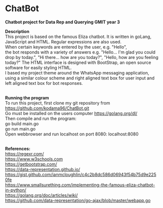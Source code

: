 # ChatBot
<b>Chatbot project for Data Rep and Querying GMIT year 3</b><br />

<b>Description</b><br />
This project is based on the famous Eliza chatbot. It is written in goLang, JavaScript and HTML. Regular expressions are also used. <br />
When certain keywords are entered by the user, e.g. "Hello",<br />
the bot responds with a variety of answers e.g. "Hello... I'm glad you could drop by today.", "Hi there... how are you today?", "Hello, how are you feeling today?"
The HTML interface is designed with BootStrap, an open source software for easily styling HTML.<br />
I based my project theme around  the WhatsApp messaging application,<br />
using a similar colour scheme and right aligned text box for user input and left aligned text box for bot responses.<br /><br />

<b>Running the program</b><br />
To run this project, first clone my git repository from https://github.com/kodama96/ChatBot.git<br />
Go must be installed on the users computer https://golang.org/dl/<br />
Then compile and run the program:<br />
go build main.go<br />
go run main.go<br />
Open webbrowser and run 
localhost on port 8080: localhost:8080<br /><br />





<b>References:</b><br />
https://regexr.com/<br />
https://www.w3schools.com<br />
https://getbootstrap.com/<br />
https://data-representation.github.io/<br />
https://gist.github.com/ianmcloughlin/c4c2b8dc586d06943f54b75d9e2250fe<br />
https://www.smallsurething.com/implementing-the-famous-eliza-chatbot-in-python/<br />
https://golang.org/doc/articles/wiki/<br />
https://github.com/data-representation/go-ajax/blob/master/webapp.go<br />
